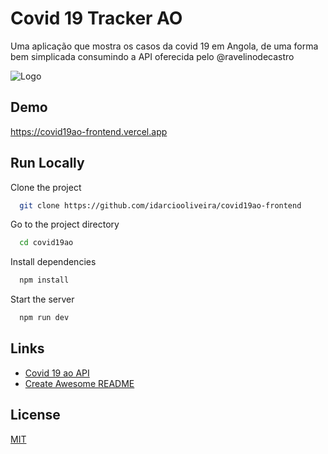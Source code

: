 
# Covid 19 Tracker AO

Uma aplicação que mostra os casos da covid 19 em Angola, de uma forma bem simplicada consumindo a API oferecida pelo @ravelinodecastro


![Logo](https://drive.google.com/uc?export=view&id=1kMFdvTVsd9ctu_MgRSQPYziNneOn1WR4)

    
## Demo

https://covid19ao-frontend.vercel.app

  
## Run Locally

Clone the project

```bash
  git clone https://github.com/idarciooliveira/covid19ao-frontend
```

Go to the project directory

```bash
  cd covid19ao
```

Install dependencies

```bash
  npm install
```

Start the server

```bash
  npm run dev
```

  
## Links

 - [Covid 19 ao API](https://github.com/ravelinodecastro/covid-19-ao-api)
 - [Create Awesome README](https://readme.so)
## License

[MIT](https://choosealicense.com/licenses/mit/)

  
